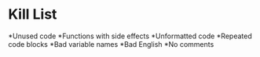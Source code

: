 Kill List
=========
*Unused code
*Functions with side effects
*Unformatted code
*Repeated code blocks
*Bad variable names
*Bad English
*No comments
